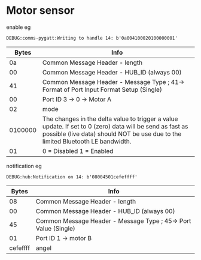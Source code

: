 # Motor sensor

enable eg
```
DEBUG:comms-pygatt:Writing to handle 14: b'0a004100020100000001'
```

| Bytes | Info                                                         |
| ----- | ------------------------------------------------------------ |
| 0a    | Common Message Header - length                               |
| 00    | Common Message Header - HUB_ID (always 00)                   |
| 41    | Common Message Header - Message Type ; 41-> Format of Port Input Format Setup (Single) |
| 00    | Port ID 3 -> 0 -> Motor A                                         |
| 02    | mode                        |
| 0100000    | The changes in the delta value to trigger a value update. If set to 0 (zero) data will be send as fast as possible (live data) should NOT be use due to the limited Bluetooth LE bandwidth.                |
| 01 | 0 = Disabled  1 = Enabled                                          |


notification eg
```
DEBUG:hub:Notification on 14: b'08004501cefeffff'

```

| Bytes | Info                                                         |
| ----- | ------------------------------------------------------------ |
| 08    | Common Message Header - length                               |
| 00    | Common Message Header - HUB_ID (always 00)                   |
| 45    | Common Message Header - Message Type ; 45-> Port Value (Single) |
| 01    | Port ID 1 -> motor B                                         |
| cefeffff   | angel                      |